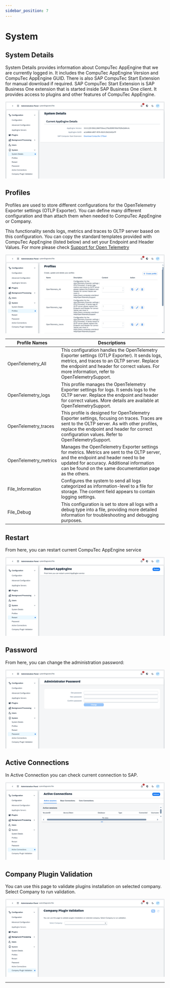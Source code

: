 ```yaml
---
sidebar_position: 7
---
```


# System

## System Details

System Details provides information about CompuTec AppEngine that we are currently logged in. It includes the CompuTec AppEngine Version and CompuTec AppEngine GUID. There is also SAP CompuTec Start Extension for manual download if required. SAP CompuTec Start Extension is SAP Business One extension that is started inside SAP Business One client. It provides access to plugins and other features of CompuTec AppEngine.

![System Details](./media/system/system-details.webp)

## Profiles

Profiles are used to store different configurations for the OpenTelemetry Exporter settings (OTLP Exporter). You can define many different configuration and than attach them when needed to CompuTec AppEngine or Company.

 This functionality sends logs, metrics and traces to OLTP server based on this configuration. You can copy the standard templates provided with CompuTec AppEngine (listed below) and set your Endpoint and Header Values. For more please check [Support for Open Telemetry](https://learn.computec.one/docs/Help/OpenTelemetrySupport)

![System Profiles](./media/system/system-profiles.webp)

| Profile Names | Descriptions |
| --- | --- |
| OpenTelemetry_All |This configuration handles the OpenTelemetry Exporter settings (OTLP Exporter). It sends logs, metrics, and traces to an OLTP server. Replace the endpoint and header for correct values. For more information, refer to OpenTelemetrySupport. |
| OpenTelemetry_logs | This profile manages the OpenTelemetry Exporter settings for logs. It sends logs to the OLTP server. Replace the endpoint and header for correct values. More details are available at OpenTelemetrySupport. |
| OpenTelemetry_traces | This profile is designed for OpenTelemetry Exporter settings, focusing on traces. Traces are sent to the OLTP server. As with other profiles, replace the endpoint and header for correct configuration values. Refer to OpenTelemetrySupport. |
| OpenTelemetry_metrics | Manages the OpenTelemetry Exporter settings for metrics. Metrics are sent to the OLTP server, and the endpoint and header need to be updated for accuracy. Additional information can be found on the same documentation page as the others. |
| File_Information | Configures the system to send all logs categorized as information-level to a file for storage. The content field appears to contain logging settings. |
| File_Debug | This configuration is set to store all logs with a debug type into a file, providing more detailed information for troubleshooting and debugging purposes. |

## Restart

From here, you can restart current CompuTec AppEngine service

![Restart AppEngine](./media/system/restart-appengine.webp)

## Password

From here, you can change the administration password:

![Administration Password](./media/system/admin-password.webp)

## Active Connections

In Active Connection you can check current connection to SAP.

![Active Connections](./media/system/active-connections.webp)

## Company Plugin Validation

You can use this page to validate plugins installation on selected company. Select Company to run validation.

![Company Plugin Validation](./media/system/co-plugin-validation.webp)

---
